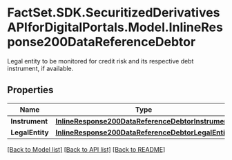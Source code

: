 # FactSet.SDK.SecuritizedDerivativesAPIforDigitalPortals.Model.InlineResponse200DataReferenceDebtor
Legal entity to be monitored for credit risk and its respective debt instrument, if available.

## Properties

Name | Type | Description | Notes
------------ | ------------- | ------------- | -------------
**Instrument** | [**InlineResponse200DataReferenceDebtorInstrument**](InlineResponse200DataReferenceDebtorInstrument.md) |  | [optional] 
**LegalEntity** | [**InlineResponse200DataReferenceDebtorLegalEntity**](InlineResponse200DataReferenceDebtorLegalEntity.md) |  | [optional] 

[[Back to Model list]](../README.md#documentation-for-models) [[Back to API list]](../README.md#documentation-for-api-endpoints) [[Back to README]](../README.md)


